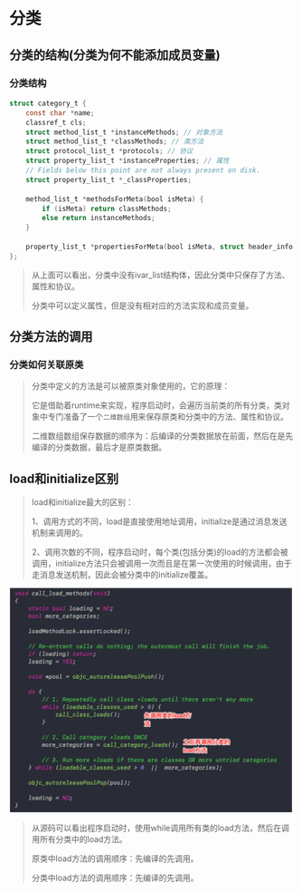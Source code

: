 # 分类

## 分类的结构(分类为何不能添加成员变量)

### 分类结构

```objective-c
struct category_t {
    const char *name;
    classref_t cls;
    struct method_list_t *instanceMethods; // 对象方法
    struct method_list_t *classMethods; // 类方法
    struct protocol_list_t *protocols; // 协议
    struct property_list_t *instanceProperties; // 属性
    // Fields below this point are not always present on disk.
    struct property_list_t *_classProperties;

    method_list_t *methodsForMeta(bool isMeta) {
        if (isMeta) return classMethods;
        else return instanceMethods;
    }

    property_list_t *propertiesForMeta(bool isMeta, struct header_info *hi);
};
```

>从上面可以看出，分类中没有ivar_list结构体，因此分类中只保存了方法、属性和协议。
>
>分类中可以定义属性，但是没有相对应的方法实现和成员变量。

## 分类方法的调用

### 分类如何关联原类

> 分类中定义的方法是可以被原类对象使用的，它的原理：
>
> 它是借助着runtime来实现，程序启动时，会遍历当前类的所有分类，类对象中专门准备了一个`二维数组`用来保存原类和分类中的方法、属性和协议。
>
> 二维数组数组保存数据的顺序为：后编译的分类数据放在前面，然后在是先编译的分类数据，最后才是原类数据。



## load和initialize区别

>load和initialize最大的区别：
>
>1、调用方式的不同，load是直接使用地址调用，initialize是通过消息发送机制来调用的。
>
>2、调用次数的不同，程序启动时，每个类(包括分类)的load的方法都会被调用，initialize方法只会被调用一次而且是在第一次使用的时候调用，由于走消息发送机制，因此会被分类中的initialize覆盖。

<img src="media/Category/image-20200803225848249.png" width=500>

>从源码可以看出程序启动时，使用while调用所有类的load方法，然后在调用所有分类中的load方法。
>
>原类中load方法的调用顺序：先编译的先调用。
>
>分类中load方法的调用顺序：先编译的先调用。